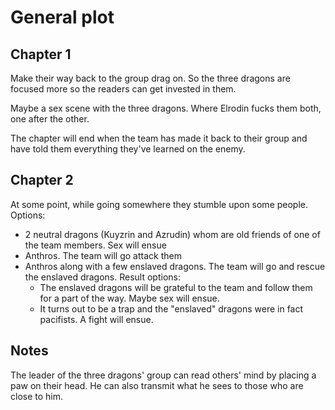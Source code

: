 # General plot

## Chapter 1

Make their way back to the group drag on. So the three dragons are focused more so the readers can get invested in them.

Maybe a sex scene with the three dragons. Where Elrodin fucks them both, one after the other.

The chapter will end when the team has made it back to their group and have told them everything they've learned on the enemy.

## Chapter 2

At some point, while going somewhere they stumble upon some people.
Options:
  - 2 neutral dragons (Kuyzrin and Azrudin) whom are old friends of one of the team members. Sex will ensue
  - Anthros. The team will go attack them
  - Anthros along with a few enslaved dragons. The team will go and rescue the enslaved dragons. Result options:
    - The enslaved dragons will be grateful to the team and follow them for a part of the way. Maybe sex will ensue.
    - It turns out to be a trap and the "enslaved" dragons were in fact pacifists. A fight will ensue.

## Notes

The leader of the three dragons' group can read others' mind by placing a paw on their head. He can also transmit what he sees to those who are close to him.
